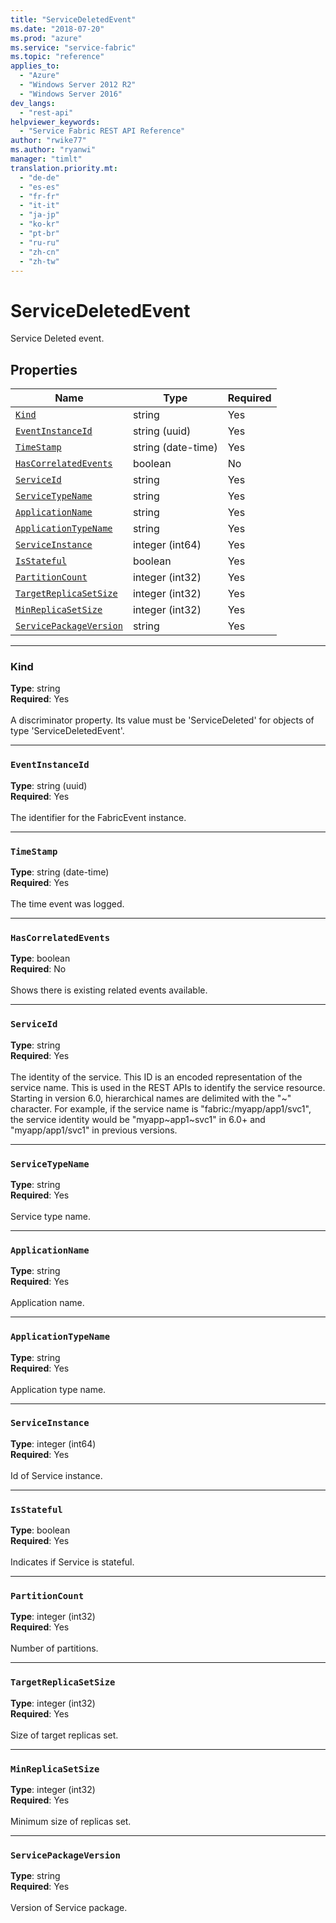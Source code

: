 ```yaml
---
title: "ServiceDeletedEvent"
ms.date: "2018-07-20"
ms.prod: "azure"
ms.service: "service-fabric"
ms.topic: "reference"
applies_to: 
  - "Azure"
  - "Windows Server 2012 R2"
  - "Windows Server 2016"
dev_langs: 
  - "rest-api"
helpviewer_keywords: 
  - "Service Fabric REST API Reference"
author: "rwike77"
ms.author: "ryanwi"
manager: "timlt"
translation.priority.mt: 
  - "de-de"
  - "es-es"
  - "fr-fr"
  - "it-it"
  - "ja-jp"
  - "ko-kr"
  - "pt-br"
  - "ru-ru"
  - "zh-cn"
  - "zh-tw"
---
```

# ServiceDeletedEvent

Service Deleted event.

## Properties
| Name | Type | Required |
| --- | --- | --- |
| [`Kind`](#kind) | string | Yes |
| [`EventInstanceId`](#eventinstanceid) | string (uuid) | Yes |
| [`TimeStamp`](#timestamp) | string (date-time) | Yes |
| [`HasCorrelatedEvents`](#hascorrelatedevents) | boolean | No |
| [`ServiceId`](#serviceid) | string | Yes |
| [`ServiceTypeName`](#servicetypename) | string | Yes |
| [`ApplicationName`](#applicationname) | string | Yes |
| [`ApplicationTypeName`](#applicationtypename) | string | Yes |
| [`ServiceInstance`](#serviceinstance) | integer (int64) | Yes |
| [`IsStateful`](#isstateful) | boolean | Yes |
| [`PartitionCount`](#partitioncount) | integer (int32) | Yes |
| [`TargetReplicaSetSize`](#targetreplicasetsize) | integer (int32) | Yes |
| [`MinReplicaSetSize`](#minreplicasetsize) | integer (int32) | Yes |
| [`ServicePackageVersion`](#servicepackageversion) | string | Yes |

____
### Kind
__Type__: string <br/>
__Required__: Yes <br/>
<br/>
A discriminator property. Its value must be 'ServiceDeleted' for objects of type 'ServiceDeletedEvent'.

____
### `EventInstanceId`
__Type__: string (uuid) <br/>
__Required__: Yes<br/>
<br/>
The identifier for the FabricEvent instance.

____
### `TimeStamp`
__Type__: string (date-time) <br/>
__Required__: Yes<br/>
<br/>
The time event was logged.

____
### `HasCorrelatedEvents`
__Type__: boolean <br/>
__Required__: No<br/>
<br/>
Shows there is existing related events available.

____
### `ServiceId`
__Type__: string <br/>
__Required__: Yes<br/>
<br/>
The identity of the service. This ID is an encoded representation of the service name. This is used in the REST APIs to identify the service resource.
Starting in version 6.0, hierarchical names are delimited with the "\~" character. For example, if the service name is "fabric:/myapp/app1/svc1",
the service identity would be "myapp~app1\~svc1" in 6.0+ and "myapp/app1/svc1" in previous versions.


____
### `ServiceTypeName`
__Type__: string <br/>
__Required__: Yes<br/>
<br/>
Service type name.

____
### `ApplicationName`
__Type__: string <br/>
__Required__: Yes<br/>
<br/>
Application name.

____
### `ApplicationTypeName`
__Type__: string <br/>
__Required__: Yes<br/>
<br/>
Application type name.

____
### `ServiceInstance`
__Type__: integer (int64) <br/>
__Required__: Yes<br/>
<br/>
Id of Service instance.

____
### `IsStateful`
__Type__: boolean <br/>
__Required__: Yes<br/>
<br/>
Indicates if Service is stateful.

____
### `PartitionCount`
__Type__: integer (int32) <br/>
__Required__: Yes<br/>
<br/>
Number of partitions.

____
### `TargetReplicaSetSize`
__Type__: integer (int32) <br/>
__Required__: Yes<br/>
<br/>
Size of target replicas set.

____
### `MinReplicaSetSize`
__Type__: integer (int32) <br/>
__Required__: Yes<br/>
<br/>
Minimum size of replicas set.

____
### `ServicePackageVersion`
__Type__: string <br/>
__Required__: Yes<br/>
<br/>
Version of Service package.
